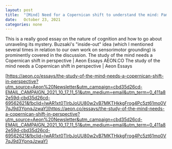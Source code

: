 ```yaml
---
layout: post
title:  "[Mind] Need for a Copernican shift to understand the mind: Pamela Lyon"
date:   October 23, 2021
categories: none
---
```


This is a really good essay on the nature of cognition and how to go about unraveling its mystery. 
Buzsaki's "inside-out" idea (which I mentioned several times in relation to our own work on sensorimotor grounding) is prominently covered in the discussion.
The study of the mind needs a Copernican shift in perspective | Aeon Essays
AEON.CO
The study of the mind needs a Copernican shift in perspective | Aeon Essays


[https://aeon.co/essays/the-study-of-the-mind-needs-a-copernican-shift-in-perspective?utm_source=Aeon%20Newsletter&utm_campaign=cbd35d26cd-EMAIL_CAMPAIGN_2021_10_17_11_51&utm_medium=email&utm_term=0_411a82e59d-cbd35d26cd-69562621&fbclid=IwAR1xt0TIrbJoUU80w2vB7MKTHkkgFrog4Pc5zt61mo0V7qJ9d3YpnqJzwaY](https://aeon.co/essays/the-study-of-the-mind-needs-a-copernican-shift-in-perspective?utm_source=Aeon%20Newsletter&utm_campaign=cbd35d26cd-EMAIL_CAMPAIGN_2021_10_17_11_51&utm_medium=email&utm_term=0_411a82e59d-cbd35d26cd-69562621&fbclid=IwAR1xt0TIrbJoUU80w2vB7MKTHkkgFrog4Pc5zt61mo0V7qJ9d3YpnqJzwaY)

 

